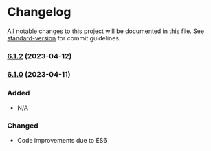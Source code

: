 # Changelog

All notable changes to this project will be documented in this file. See [standard-version](https://github.com/conventional-changelog/standard-version) for commit guidelines.

### [6.1.2](https://github.com/abdalla/react-hotjar/compare/v6.1.1...v6.1.2) (2023-04-12)

### [6.1.0](https://github.com/abdalla/react-hotjar/compare/v6.0.0...v6.1.0) (2023-04-11)

### Added
- N/A
### Changed
- Code improvements due to ES6
